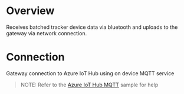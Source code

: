 # Overview
Receives batched tracker device data via bluetooth and uploads to the gateway via network connection.

# Connection
Gateway connection to Azure IoT Hub using on device MQTT service

> NOTE: Refer to the [Azure IoT Hub MQTT](https://docs.zephyrproject.org/latest/samples/net/cloud/mqtt_azure/README.html) sample for help
